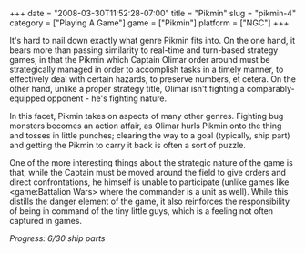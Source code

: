 +++
date = "2008-03-30T11:52:28-07:00"
title = "Pikmin"
slug = "pikmin-4"
category = ["Playing A Game"]
game = ["Pikmin"]
platform = ["NGC"]
+++

It's hard to nail down exactly what genre Pikmin fits into.  On the one hand, it bears more than passing similarity to real-time and turn-based strategy games, in that the Pikmin which Captain Olimar order around must be strategically managed in order to accomplish tasks in a timely manner, to effectively deal with certain hazards, to preserve numbers, et cetera.  On the other hand, unlike a proper strategy title, Olimar isn't fighting a comparably-equipped opponent - he's fighting nature.

In this facet, Pikmin takes on aspects of many other genres.  Fighting bug monsters becomes an action affair, as Olimar hurls Pikmin onto the thing and tosses in little punches; clearing the way to a goal (typically, ship part) and getting the Pikmin to carry it back is often a sort of puzzle.

One of the more interesting things about the strategic nature of the game is that, while the Captain must be moved around the field to give orders and direct confrontations, he himself is unable to participate (unlike games like <game:Battalion Wars> where the commander is a unit as well).  While this distills the danger element of the game, it also reinforces the responsibility of being in command of the tiny little guys, which is a feeling not often captured in games.

<i>Progress: 6/30 ship parts</i>